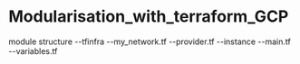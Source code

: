 # Modularisation_with_terraform_GCP
module structure
--tfinfra
  --my_network.tf
  --provider.tf
  --instance
    --main.tf
    --variables.tf
